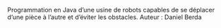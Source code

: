 Programmation en Java d’une usine de robots capables de se déplacer d’une pièce à l’autre et d’éviter les obstacles. 
Auteur : Daniel Berda
